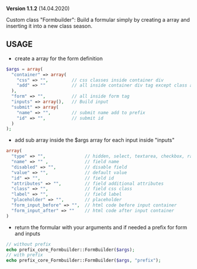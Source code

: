 **Version 1.1.2** (14.04.2020)

Custom class "Formbuilder": Build a formular simply by creating a array and inserting it into a new class season.

## USAGE
* create a array for the form definition
```php
$args = array(
  "container" => array(
    "css" => "",         // css classes inside container div
    "add" => ""          // all inside container div tag except class and id
  ),
  "form" => "",          // all inside form tag
  "inputs" => array(),   // Build input
  "submit" => array(
    "name" => "",        // submit name add to prefix
    "id" => "",          // submit id
  )
);
```
* add sub array inside the $args array for each input inside "inputs"
```php
array(
  "type" => "",               // hidden, select, textarea, checkbox, radio, email, text
  "name" => "" ,              // field name
  "disabled" => "",           // disable field
  "value" => "",              // default value
  "id" => "",                 // field id
  "attributes" => "",         // field additional attributes
  "class" => "",              // field css class
  "label" => "",              // field label
  "placeholder" => "",        // placeholder
  "form_input_before" => "",  // html code before input container
  "form_input_after" => ""    // html code after input container
)
```
* return the formular with your arguments and if needed a prefix for form and inputs
```php
// without prefix
echo prefix_core_Formbuilder::FormBuilder($args);
// with prefix
echo prefix_core_Formbuilder::FormBuilder($args, "prefix");
```
